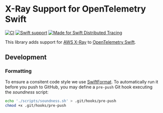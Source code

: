 # X-Ray Support for OpenTelemetry Swift

[![CI](https://github.com/slashmo/opentelemetry-swift-xray/actions/workflows/ci.yml/badge.svg)](https://github.com/slashmo/opentelemetry-swift-xray/actions/workflows/ci.yml)
[![Swift support](https://img.shields.io/endpoint?url=https%3A%2F%2Fswiftpackageindex.com%2Fapi%2Fpackages%2Fslashmo%2Fswift-otel%2Fbadge%3Ftype%3Dswift-versions)](https://swiftpackageindex.com/slashmo/swift-otel-xray)
[![Made for Swift Distributed Tracing](https://img.shields.io/badge/Made%20for-Swift%20Distributed%20Tracing-%23f05137)](https://github.com/apple/swift-distributed-tracing)

This library adds support for [AWS X-Ray](https://aws.amazon.com/xray/) to [OpenTelemetry Swift](https://github.com/slashmo/opentelemetry-swift).

## Development

### Formatting

To ensure a consitent code style we use [SwiftFormat](https://github.com/nicklockwood/SwiftFormat).
To automatically run it before you push to GitHub, you may define a `pre-push` Git hook executing
the *soundness* script:

```sh
echo './scripts/soundness.sh' > .git/hooks/pre-push
chmod +x .git/hooks/pre-push
```
